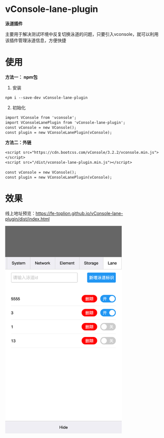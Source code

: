 # vConsole-lane-plugin
**泳道插件**

主要用于解决测试环境中反复切换泳道的问题，只要引入vconsole，就可以利用该插件管理泳道信息，方便快捷


# 使用
**方法一： npm包**

1. 安装
```
npm i --save-dev vConsole-lane-plugin
```
2. 初始化
```
import VConsole from 'vconsole';
import VConsoleLanePlugin from 'vConsole-lane-plugin';
const vConsole = new VConsole();
const plugin = new VConsoleLanePlugin(vConsole);
```


**方法二：外链**
```
<script src="https://cdn.bootcss.com/vConsole/3.2.2/vconsole.min.js"></script>
<script src="/dist/vconsole-lane-plugin.min.js"></script>

const vConsole = new VConsole();
const plugin = new VConsoleLanePlugin(vConsole);
```

# 效果
线上地址预览：https://fe-toplion.github.io/vConsole-lane-plugin/dist/index.html

<img src="./public/cover.png" width = "375" height = "667" alt="图片名称" align="center" />
